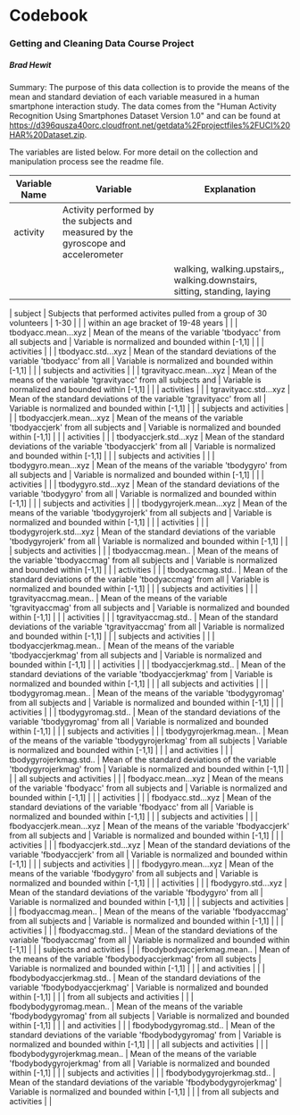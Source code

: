 # Codebook

### Getting and Cleaning Data Course Project

##### Brad Hewit


Summary: The purpose of this data collection is to provide the means of the mean and standard deviation of each variable measured in a human smartphone interaction study. The data comes from the "Human Activity Recognition Using Smartphones Dataset Version 1.0" and can be found at https://d396qusza40orc.cloudfront.net/getdata%2Fprojectfiles%2FUCI%20HAR%20Dataset.zip.

The variables are listed below. For more detail on the collection and manipulation process see the readme file.



| Variable Name               | Variable                                                                  | Explanation                                      |
|-----------------------------|---------------------------------------------------------------------------|--------------------------------------------------|
| activity                    | Activity performed by the subjects and measured by the gyroscope and accelerometer     |                                         |
|                             |                                                             |    walking, walking.upstairs,, walking.downstairs, sitting, standing, laying                            |

| subject                     | Subjects that performed activites pulled from a group of 30 volunteers    | 1-30                                             |
|                             |   within an age bracket of 19-48 years                                    |                                                  |
| tbodyacc.mean...xyz         | Mean of the means of the variable 'tbodyacc' from all subjects and        | Variable is normalized and bounded within [-1,1] |
|                             |   activities                                                              |                                                  |
| tbodyacc.std...xyz          | Mean of the standard deviations of the variable 'tbodyacc' from all       | Variable is normalized and bounded within [-1,1] |
|                             |   subjects and activities                                                 |                                                  |
| tgravityacc.mean...xyz      | Mean of the means of the variable 'tgravityacc' from all subjects and     | Variable is normalized and bounded within [-1,1] |
|                             |   activities                                                              |                                                  |
| tgravityacc.std...xyz       | Mean of the standard deviations of the variable 'tgravityacc' from all    | Variable is normalized and bounded within [-1,1] |
|                             |   subjects and activities                                                 |                                                  |
| tbodyaccjerk.mean...xyz     | Mean of the means of the variable 'tbodyaccjerk' from all subjects and    | Variable is normalized and bounded within [-1,1] |
|                             |   activities                                                              |                                                  |
| tbodyaccjerk.std...xyz      | Mean of the standard deviations of the variable 'tbodyaccjerk' from all   | Variable is normalized and bounded within [-1,1] |
|                             |   subjects and activities                                                 |                                                  |
| tbodygyro.mean...xyz        | Mean of the means of the variable 'tbodygyro' from all subjects and       | Variable is normalized and bounded within [-1,1] |
|                             |   activities                                                              |                                                  |
| tbodygyro.std...xyz         | Mean of the standard deviations of the variable 'tbodygyro' from all      | Variable is normalized and bounded within [-1,1] |
|                             |   subjects and activities                                                 |                                                  |
| tbodygyrojerk.mean...xyz    | Mean of the means of the variable 'tbodygyrojerk' from all subjects and   | Variable is normalized and bounded within [-1,1] |
|                             |   activities                                                              |                                                  |
| tbodygyrojerk.std...xyz     | Mean of the standard deviations of the variable 'tbodygyrojerk' from all  | Variable is normalized and bounded within [-1,1] |
|                             |   subjects and activities                                                 |                                                  |
| tbodyaccmag.mean..          | Mean of the means of the variable 'tbodyaccmag' from all subjects and     | Variable is normalized and bounded within [-1,1] |
|                             |   activities                                                              |                                                  |
| tbodyaccmag.std..           | Mean of the standard deviations of the variable 'tbodyaccmag' from all    | Variable is normalized and bounded within [-1,1] |
|                             |   subjects and activities                                                 |                                                  |
| tgravityaccmag.mean..       | Mean of the means of the variable 'tgravityaccmag' from all subjects and  | Variable is normalized and bounded within [-1,1] |
|                             |   activities                                                              |                                                  |
| tgravityaccmag.std..        | Mean of the standard deviations of the variable 'tgravityaccmag' from all | Variable is normalized and bounded within [-1,1] |
|                             |   subjects and activities                                                 |                                                  |
| tbodyaccjerkmag.mean..      | Mean of the means of the variable 'tbodyaccjerkmag' from all subjects and | Variable is normalized and bounded within [-1,1] |
|                             |   activities                                                              |                                                  |
| tbodyaccjerkmag.std..       | Mean of the standard deviations of the variable 'tbodyaccjerkmag' from    | Variable is normalized and bounded within [-1,1] |
|                             |   all subjects and activities                                             |                                                  |
| tbodygyromag.mean..         | Mean of the means of the variable 'tbodygyromag' from all subjects and    | Variable is normalized and bounded within [-1,1] |
|                             |   activities                                                              |                                                  |
| tbodygyromag.std..          | Mean of the standard deviations of the variable 'tbodygyromag' from all   | Variable is normalized and bounded within [-1,1] |
|                             |   subjects and activities                                                 |                                                  |
| tbodygyrojerkmag.mean..     | Mean of the means of the variable 'tbodygyrojerkmag' from all subjects    | Variable is normalized and bounded within [-1,1] |
|                             |   and activities                                                          |                                                  |
| tbodygyrojerkmag.std..      | Mean of the standard deviations of the variable 'tbodygyrojerkmag' from   | Variable is normalized and bounded within [-1,1] |
|                             |   all subjects and activities                                             |                                                  |
| fbodyacc.mean...xyz         | Mean of the means of the variable 'fbodyacc' from all subjects and        | Variable is normalized and bounded within [-1,1] |
|                             |   activities                                                              |                                                  |
| fbodyacc.std...xyz          | Mean of the standard deviations of the variable 'fbodyacc' from all       | Variable is normalized and bounded within [-1,1] |
|                             |   subjects and activities                                                 |                                                  |
| fbodyaccjerk.mean...xyz     | Mean of the means of the variable 'fbodyaccjerk' from all subjects and    | Variable is normalized and bounded within [-1,1] |
|                             |   activities                                                              |                                                  |
| fbodyaccjerk.std...xyz      | Mean of the standard deviations of the variable 'fbodyaccjerk' from all   | Variable is normalized and bounded within [-1,1] |
|                             |   subjects and activities                                                 |                                                  |
| fbodygyro.mean...xyz        | Mean of the means of the variable 'fbodygyro' from all subjects and       | Variable is normalized and bounded within [-1,1] |
|                             |   activities                                                              |                                                  |
| fbodygyro.std...xyz         | Mean of the standard deviations of the variable 'fbodygyro' from all      | Variable is normalized and bounded within [-1,1] |
|                             |   subjects and activities                                                 |                                                  |
| fbodyaccmag.mean..          | Mean of the means of the variable 'fbodyaccmag' from all subjects and     | Variable is normalized and bounded within [-1,1] |
|                             |   activities                                                              |                                                  |
| fbodyaccmag.std..           | Mean of the standard deviations of the variable 'fbodyaccmag' from all    | Variable is normalized and bounded within [-1,1] |
|                             |   subjects and activities                                                 |                                                  |
| fbodybodyaccjerkmag.mean..  | Mean of the means of the variable 'fbodybodyaccjerkmag' from all subjects | Variable is normalized and bounded within [-1,1] |
|                             |   and activities                                                          |                                                  |
| fbodybodyaccjerkmag.std..   | Mean of the standard deviations of the variable 'fbodybodyaccjerkmag'     | Variable is normalized and bounded within [-1,1] |
|                             |   from all subjects and activities                                        |                                                  |
| fbodybodygyromag.mean..     | Mean of the means of the variable 'fbodybodygyromag' from all subjects    | Variable is normalized and bounded within [-1,1] |
|                             |   and activities                                                          |                                                  |
| fbodybodygyromag.std..      | Mean of the standard deviations of the variable 'fbodybodygyromag' from   | Variable is normalized and bounded within [-1,1] |
|                             |   all subjects and activities                                             |                                                  |
| fbodybodygyrojerkmag.mean.. | Mean of the means of the variable 'fbodybodygyrojerkmag' from all         | Variable is normalized and bounded within [-1,1] |
|                             |   subjects and activities                                                 |                                                  |
| fbodybodygyrojerkmag.std..  | Mean of the standard deviations of the variable 'fbodybodygyrojerkmag'    | Variable is normalized and bounded within [-1,1] |
|                             |   from all subjects and activities                                        |                                                  |